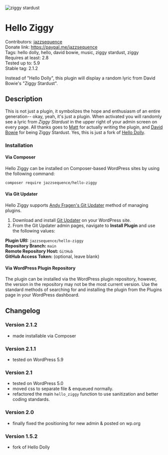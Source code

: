 ![ziggy stardust](https://ps.w.org/hello-ziggy/assets/banner-772x250.png?rev=660178)

# Hello Ziggy

Contributors: [jazzsequence](https://github.com/jazzsequence)  
Donate link: https://paypal.me/jazzsequence  
Tags: hello dolly, hello, david bowie, music, ziggy stardust, ziggy  
Requires at least: 2.8  
Tested up to: 5.9  
Stable tag: 2.1.2  

Instead of "Hello Dolly", this plugin will display a random lyric from David Bowie's "Ziggy Stardust".

## Description

This is not just a plugin, it symbolizes the hope and enthusiasm of an entire generation-- okay, yeah, it's just a plugin. When activated you will randomly see a lyric from <cite>Ziggy Stardust</cite> in the upper right of your admin screen on every page.  All thanks goes to [Matt](http://ma.tt) for actually writing the plugin, and [David Bowie](http://www.davidbowie.com) for being Ziggy Stardust. Yes, this is just a fork of [Hello Dolly](http://wordpress.org/extend/plugins/hello-dolly/).

### Installation

#### Via Composer

Hello Ziggy can be installed on Composer-based WordPress sites by using the following command:

```bash
composer require jazzsequence/hello-ziggy
```

#### Via Git Updater

Hello Ziggy supports [Andy Fragen's Git Updater](https://git-updater.com) method of managing plugins. 

1. Download and install [Git Updater](https://git-updater.com/git-updater/) on your WordPress site.
1. From the Git Updater admin pages, navigate to **Install Plugin** and use the following values:

**Plugin URI:** `jazzsequence/hello-ziggy`  
**Repository Branch:** `main`  
**Remote Repository Host:** `GitHub`  
**GitHub Access Token:** (optional, leave blank)

#### Via WordPress Plugin Repository
The plugin can be installed via the WordPress plugin repository, however, the version in the repository may not be the most current version. Use the standard methods of searching for and installing the plugin from the Plugins page in your WordPress dashboard.

## Changelog

### Version 2.1.2
* made installable via Composer

### Version 2.1.1
* tested on WordPress 5.9

### Version 2.1

* tested on WordPress 5.0
* moved css to separate file & enqueued normally.
* refactored the main `hello_ziggy` function to use sanitization and better coding standards.

### Version 2.0

* finally fixed the positioning for new admin & posted on wp.org

### Version 1.5.2

* fork of Hello Dolly
